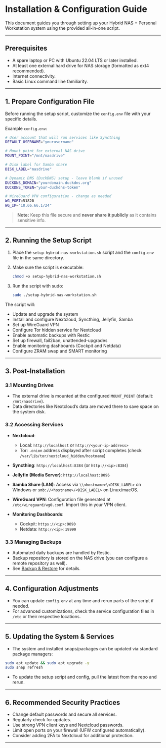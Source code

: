 # Installation & Configuration Guide

This document guides you through setting up your Hybrid NAS + Personal Workstation system using the provided all-in-one script.

---

## Prerequisites

- A spare laptop or PC with Ubuntu 22.04 LTS or later installed.
- At least one external hard drive for NAS storage (formatted as ext4 recommended).
- Internet connectivity.
- Basic Linux command line familiarity.

---

## 1. Prepare Configuration File

Before running the setup script, customize the `config.env` file with your specific details.

Example `config.env`:

```bash
# User account that will run services like Syncthing
DEFAULT_USERNAME="yourusername"

# Mount point for external NAS drive
MOUNT_POINT="/mnt/nasdrive"

# Disk label for Samba share
DISK_LABEL="nasdrive"

# Dynamic DNS (DuckDNS) setup - leave blank if unused
DUCKDNS_DOMAIN="yourdomain.duckdns.org"
DUCKDNS_TOKEN="your-duckdns-token"

# WireGuard VPN configuration - change as needed
WG_PORT=51820
WG_IP="10.66.66.1/24"
````

> **Note:** Keep this file secure and **never share it publicly** as it contains sensitive info.

---

## 2. Running the Setup Script

1. Place the `setup-hybrid-nas-workstation.sh` script and the `config.env` file in the same directory.

2. Make sure the script is executable:

   ```bash
   chmod +x setup-hybrid-nas-workstation.sh
   ```

3. Run the script with sudo:

   ```bash
   sudo ./setup-hybrid-nas-workstation.sh
   ```

The script will:

* Update and upgrade the system
* Install and configure Nextcloud, Syncthing, Jellyfin, Samba
* Set up WireGuard VPN
* Configure Tor hidden service for Nextcloud
* Enable automatic backups with Restic
* Set up firewall, fail2ban, unattended-upgrades
* Enable monitoring dashboards (Cockpit and Netdata)
* Configure ZRAM swap and SMART monitoring

---

## 3. Post-Installation

### 3.1 Mounting Drives

* The external drive is mounted at the configured `MOUNT_POINT` (default: `/mnt/nasdrive`).
* Data directories like Nextcloud’s data are moved there to save space on the system disk.

### 3.2 Accessing Services

* **Nextcloud**:

  * Local: `http://localhost` or `http://<your-ip-address>`
  * Tor: `.onion` address displayed after script completes (check `/var/lib/tor/nextcloud_hidden/hostname`)

* **Syncthing**: `http://localhost:8384` (or `http://<ip>:8384`)

* **Jellyfin (Media Server)**: `http://localhost:8096`

* **Samba Share (LAN)**: Access via `\\<hostname>\<DISK_LABEL>` on Windows or `smb://<hostname>/<DISK_LABEL>` on Linux/macOS.

* **WireGuard VPN**: Configuration file generated at `/etc/wireguard/wg0.conf`. Import this in your VPN client.

* **Monitoring Dashboards**:

  * Cockpit: `https://<ip>:9090`
  * Netdata: `http://<ip>:19999`

### 3.3 Managing Backups

* Automated daily backups are handled by Restic.
* Backup repository is stored on the NAS drive (you can configure a remote repository as well).
* See [Backup & Restore](BACKUP.md) for details.

---

## 4. Configuration Adjustments

* You can update `config.env` at any time and rerun parts of the script if needed.
* For advanced customizations, check the service configuration files in `/etc` or their respective locations.

---

## 5. Updating the System & Services

* The system and installed snaps/packages can be updated via standard package managers:

```bash
sudo apt update && sudo apt upgrade -y
sudo snap refresh
```

* To update the setup script and config, pull the latest from the repo and rerun.

---

## 6. Recommended Security Practices

* Change default passwords and secure all services.
* Regularly check for updates.
* Use strong VPN client keys and Nextcloud passwords.
* Limit open ports on your firewall (UFW configured automatically).
* Consider adding 2FA to Nextcloud for additional protection.

---
